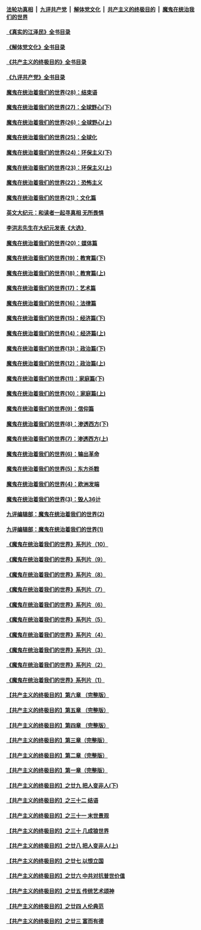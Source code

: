 ####  [法轮功真相](../../../../basic/blob/master/README.md?t=05120302) &nbsp;|&nbsp; [九评共产党](../../../../9ping.md/blob/master/README.md?t=05120302) &nbsp;|&nbsp; [解体党文化](../../../../jtdwh.md/blob/master/README.md?t=05120302)  &nbsp;|&nbsp; [共产主义的终极目的](../../../../gczydzjmd.md/blob/master/README.md?t=05120302) &nbsp;|&nbsp; [魔鬼在统治我们的世界](../../../../mgztzwmdsj.md/blob/master/README.md?t=05120302) 

#### [《真实的江泽民》全书目录](../pages/nsc422/n13721399.md?t=05120302) 

#### [《解体党文化》全书目录](../pages/nsc422/n13721157.md?t=05120302) 

#### [《共产主义的终极目的》全书目录](../pages/nsc422/n13721048.md?t=05120302) 

#### [《九评共产党》全书目录](../pages/nsc422/n13708085.md?t=05120302) 

#### [魔鬼在统治着我们的世界(28)：结束语](../pages/nsc422/n10936246.md?t=05120302) 

#### [魔鬼在统治着我们的世界(27)：全球野心(下)](../pages/nsc422/n10928319.md?t=05120302) 

#### [魔鬼在统治着我们的世界(26)：全球野心(上)](../pages/nsc422/n10900318.md?t=05120302) 

#### [魔鬼在统治着我们的世界(25)：全球化](../pages/nsc422/n10788205.md?t=05120302) 

#### [魔鬼在统治着我们的世界(24)：环保主义(下)](../pages/nsc422/n10695307.md?t=05120302) 

#### [魔鬼在统治着我们的世界(23)：环保主义(上)](../pages/nsc422/n10688613.md?t=05120302) 

#### [魔鬼在统治着我们的世界(22)：恐怖主义](../pages/nsc422/n10614727.md?t=05120302) 

#### [魔鬼在统治着我们的世界(21)：文化篇](../pages/nsc422/n10597706.md?t=05120302) 

#### [英文大纪元：和读者一起寻真相 无所畏惧](../pages/nsc422/n12542027.md?t=05120302) 

#### [李洪志先生在大纪元发表《大选》](../pages/nsc422/n12534746.md?t=05120302) 

#### [魔鬼在统治着我们的世界(20)：媒体篇](../pages/nsc422/n10586579.md?t=05120302) 

#### [魔鬼在统治着我们的世界(19)：教育篇(下)](../pages/nsc422/n10564808.md?t=05120302) 

#### [魔鬼在统治着我们的世界(18)：教育篇(上)](../pages/nsc422/n10526970.md?t=05120302) 

#### [魔鬼在统治着我们的世界(17)：艺术篇](../pages/nsc422/n10499093.md?t=05120302) 

#### [魔鬼在统治着我们的世界(16)：法律篇](../pages/nsc422/n10485969.md?t=05120302) 

#### [魔鬼在统治着我们的世界(15)：经济篇(下)](../pages/nsc422/n10469975.md?t=05120302) 

#### [魔鬼在统治着我们的世界(14)：经济篇(上)](../pages/nsc422/n10457370.md?t=05120302) 

#### [魔鬼在统治着我们的世界(13)：政治篇(下)](../pages/nsc422/n10448270.md?t=05120302) 

#### [魔鬼在统治着我们的世界(12)：政治篇(上)](../pages/nsc422/n10444576.md?t=05120302) 

#### [魔鬼在统治着我们的世界(11)：家庭篇(下)](../pages/nsc422/n10440961.md?t=05120302) 

#### [魔鬼在统治着我们的世界(10)：家庭篇(上)](../pages/nsc422/n10435448.md?t=05120302) 

#### [魔鬼在统治着我们的世界(9)：信仰篇](../pages/nsc422/n10432159.md?t=05120302) 

#### [魔鬼在统治着我们的世界(8)：渗透西方(下)](../pages/nsc422/n10429603.md?t=05120302) 

#### [魔鬼在统治着我们的世界(7)：渗透西方(上)](../pages/nsc422/n10426013.md?t=05120302) 

#### [魔鬼在统治着我们的世界(6)：输出革命](../pages/nsc422/n10421536.md?t=05120302) 

#### [魔鬼在统治着我们的世界(5)：东方杀戮](../pages/nsc422/n10417707.md?t=05120302) 

#### [魔鬼在统治着我们的世界(4)：欧洲发端](../pages/nsc422/n10414890.md?t=05120302) 

#### [魔鬼在统治着我们的世界(3)：毁人36计](../pages/nsc422/n10411583.md?t=05120302) 

#### [九评编辑部：魔鬼在统治着我们的世界(2)](../pages/nsc422/n10410036.md?t=05120302) 

#### [九评编辑部：魔鬼在统治着我们的世界(1)](../pages/nsc422/n10406825.md?t=05120302) 

#### [《魔鬼在统治着我们的世界》系列片（10）](../pages/nsc422/n12292670.md?t=05120302) 

#### [《魔鬼在统治着我们的世界》系列片（9）](../pages/nsc422/n12290859.md?t=05120302) 

#### [《魔鬼在统治着我们的世界》系列片（8）](../pages/nsc422/n12287445.md?t=05120302) 

#### [《魔鬼在统治着我们的世界》系列片（7）](../pages/nsc422/n12283425.md?t=05120302) 

#### [《魔鬼在统治着我们的世界》系列片（6）](../pages/nsc422/n12282314.md?t=05120302) 

#### [《魔鬼在统治着我们的世界》系列片（5）](../pages/nsc422/n12281419.md?t=05120302) 

#### [《魔鬼在统治着我们的世界》系列片（4）](../pages/nsc422/n12274024.md?t=05120302) 

#### [《魔鬼在统治着我们的世界》系列片（3）](../pages/nsc422/n12271322.md?t=05120302) 

#### [《魔鬼在统治着我们的世界》系列片（2）](../pages/nsc422/n12269049.md?t=05120302) 

#### [《魔鬼在统治着我们的世界》系列片（1）](../pages/nsc422/n12267575.md?t=05120302) 

#### [【共产主义的终极目的】第六章 （完整版）](../pages/nsc422/n11428913.md?t=05120302) 

#### [【共产主义的终极目的】第五章 （完整版）](../pages/nsc422/n11428912.md?t=05120302) 

#### [【共产主义的终极目的】第四章 （完整版）](../pages/nsc422/n11428907.md?t=05120302) 

#### [【共产主义的终极目的】第三章（完整版）](../pages/nsc422/n11428848.md?t=05120302) 

#### [【共产主义的终极目的】第二章（完整版）](../pages/nsc422/n11428831.md?t=05120302) 

#### [【共产主义的终极目的】第一章（完整版）](../pages/nsc422/n11417651.md?t=05120302) 

#### [【共产主义的终极目的】之廿九 把人变非人(下)](../pages/nsc422/n11344140.md?t=05120302) 

#### [【共产主义的终极目的】之三十二 结语](../pages/nsc422/n11360535.md?t=05120302) 

#### [【共产主义的终极目的】之三十一 末世景观](../pages/nsc422/n11351129.md?t=05120302) 

#### [【共产主义的终极目的】之三十 几成狼世界](../pages/nsc422/n11348280.md?t=05120302) 

#### [【共产主义的终极目的】之廿八 把人变非人(上)](../pages/nsc422/n11340492.md?t=05120302) 

#### [【共产主义的终极目的】之廿七 以恨立国](../pages/nsc422/n11336944.md?t=05120302) 

#### [【共产主义的终极目的】之廿六 中共对抗普世价值](../pages/nsc422/n11324785.md?t=05120302) 

#### [【共产主义的终极目的】之廿五 传统艺术颂神](../pages/nsc422/n11296396.md?t=05120302) 

#### [【共产主义的终极目的】之廿四 人伦典范](../pages/nsc422/n11296397.md?t=05120302) 

#### [【共产主义的终极目的】之廿三 富而有德](../pages/nsc422/n11283598.md?t=05120302) 

